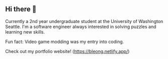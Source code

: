 ## Hi there 👋
Currently a 2nd year undergraduate student at the University of Washington Seattle. I'm a software engineer always interested in solving puzzles and learning new skills. 

Fun fact: Video game modding was my entry into coding. 

Check out my portfolio website! (https://bleong.netlify.app/)
<!--
**bbwalrus/bbwalrus** is a ✨ _special_ ✨ repository because its `README.md` (this file) appears on your GitHub profile.

Here are some ideas to get you started:

- 🔭 I’m currently working on ...
- 🌱 I’m currently learning ...
- 👯 I’m looking to collaborate on ...
- 🤔 I’m looking for help with ...
- 💬 Ask me about ...
- 📫 How to reach me: ...
- 😄 Pronouns: ...
- ⚡ Fun fact: ...
-->
